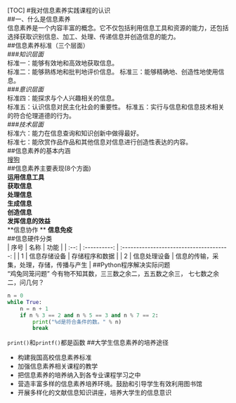 [TOC]
#我对信息素养实践课程的认识  
##一、什么是信息素养  
信息素养是一个内容丰富的概念。它不仅包括利用信息工具和资源的能力，还包括选择获取识别信息、加工、处理、传递信息并创造信息的能力。  
##信息素养标准（三个层面）  
###*知识层面*  
标准一：能够有效地和高效地获取信息。  
标准二：能够熟练地和批判地评价信息。
标准三：能够精确地、创造性地使用信息。  
###*意识层面*  
标准四：能探求与个人兴趣相关的信息。  
标准五：认识信息对民主化社会的重要性。
标准五：实行与信息和信息技术相关的符合伦理道德的行为。  
###*技术层面*  
标准六：能力在信息查询和知识创新中做得最好。  
标准七：能欣赏作品作品和其他信息对信息进行创造性表达的内容。  
##信息素养的基本内涵  
[搜狗](https://baike.sogou.com/v164806.htm)  
##信息素养主要表现(8个方面)  
**运用信息工具**  
**获取信息**  
**处理信息**  
**生成信息**  
**创造信息**  
**发挥信息的效益**  
**信息协作 ** 
**信息免疫**  
##信息硬件分类  
| 序号 |     名称     |                   功能                   |
| :--: | :----------: | :--------------------------------------: |
|  1   | 信息存储设备 |              存储程序和数据              |
|  2   | 信息处理设备 | 信息的传输，采集，处理，存储，传播与产生 |
##Python程序解决实际问题  
“鸡兔同笼问题”
今有物不知其数，三三数之余二，五五数之余三，
七七数之余二，问几何？
```python
n = 0
while True:
    n = n + 1
    if n % 3 == 2 and n % 5 == 3 and n % 7 == 2:
        print("%d是符合条件的数。" % n)
        break  
```
`print()`和`printf()`都是函数
##大学生信息素养的培养途径  
- 构建我国高校信息素养标准 
- 加强信息素养相关课程的教学 
- 把信息素养的培养纳入到各专业课程学习之中
- 营造丰富多样的信息素养培养环境。鼓励和引导学生有效利用图书馆 
- 开展多样化的文献信息知识讲座，培养大学生的信息意识 